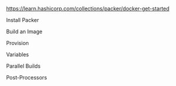 https://learn.hashicorp.com/collections/packer/docker-get-started

Install Packer

Build an Image

Provision

Variables

Parallel Builds

Post-Processors